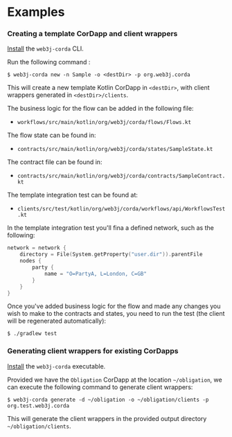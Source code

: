 Examples
========

### Creating a template CorDapp and client wrappers

[Install](quickstart.md) the `web3j-corda` CLI. 

Run the following command :

```shell
$ web3j-corda new -n Sample -o <destDir> -p org.web3j.corda
```

This will create a new template Kotlin CorDapp in `<destDir>`, with client wrappers generated in `<destDir>/clients`.

The business logic for the flow can be added in the following file:

- `workflows/src/main/kotlin/org/web3j/corda/flows/Flows.kt`

The flow state can be found in:

- `contracts/src/main/kotlin/org/web3j/corda/states/SampleState.kt`

The contract file can be found in:

- `contracts/src/main/kotlin/org/web3j/corda/contracts/SampleContract.kt`

The template integration test can be found at:

- `clients/src/test/kotlin/org/web3j/corda/workflows/api/WorkflowsTest.kt`

In the template integration test you'll fina a defined network, such as the following:

```kotlin
network = network {
    directory = File(System.getProperty("user.dir")).parentFile
    nodes {
        party {
            name = "O=PartyA, L=London, C=GB"
        }
    }
}
```

Once you've added business logic for the flow and made any changes you wish to make to the contracts and states, 
you need to run the test (the client will be regenerated automatically):

```shell
$ ./gradlew test
```

### Generating client wrappers for existing CorDapps

[Install](quickstart.md) the `web3j-corda` executable. 

Provided we have the `Obligation` CorDapp at the location `~/obligation`, we can execute the following command to generate client wrappers: 

```shell
$ web3j-corda generate -d ~/obligation -o ~/obligation/clients -p org.test.web3j.corda
```

This will generate the client wrappers in the provided output directory `~/obligation/clients`.
